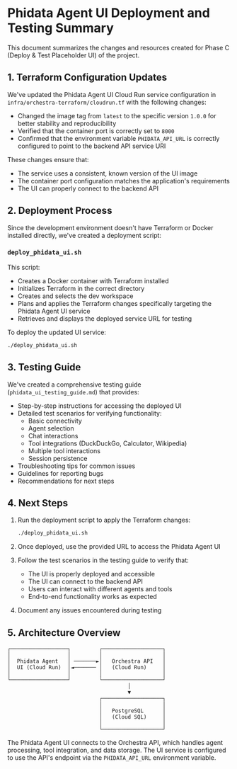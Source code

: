 # Phidata Agent UI Deployment and Testing Summary

This document summarizes the changes and resources created for Phase C (Deploy & Test Placeholder UI) of the project.

## 1. Terraform Configuration Updates

We've updated the Phidata Agent UI Cloud Run service configuration in `infra/orchestra-terraform/cloudrun.tf` with the following changes:

* Changed the image tag from `latest` to the specific version `1.0.0` for better stability and reproducibility
* Verified that the container port is correctly set to `8000`
* Confirmed that the environment variable `PHIDATA_API_URL` is correctly configured to point to the backend API service URI

These changes ensure that:
- The service uses a consistent, known version of the UI image
- The container port configuration matches the application's requirements
- The UI can properly connect to the backend API

## 2. Deployment Process

Since the development environment doesn't have Terraform or Docker installed directly, we've created a deployment script:

### `deploy_phidata_ui.sh`

This script:
- Creates a Docker container with Terraform installed
- Initializes Terraform in the correct directory
- Creates and selects the dev workspace
- Plans and applies the Terraform changes specifically targeting the Phidata Agent UI service
- Retrieves and displays the deployed service URL for testing

To deploy the updated UI service:

```bash
./deploy_phidata_ui.sh
```

## 3. Testing Guide

We've created a comprehensive testing guide (`phidata_ui_testing_guide.md`) that provides:

- Step-by-step instructions for accessing the deployed UI
- Detailed test scenarios for verifying functionality:
  - Basic connectivity
  - Agent selection
  - Chat interactions
  - Tool integrations (DuckDuckGo, Calculator, Wikipedia)
  - Multiple tool interactions
  - Session persistence
- Troubleshooting tips for common issues
- Guidelines for reporting bugs
- Recommendations for next steps

## 4. Next Steps

1. Run the deployment script to apply the Terraform changes:
   ```bash
   ./deploy_phidata_ui.sh
   ```

2. Once deployed, use the provided URL to access the Phidata Agent UI

3. Follow the test scenarios in the testing guide to verify that:
   - The UI is properly deployed and accessible
   - The UI can connect to the backend API
   - Users can interact with different agents and tools
   - End-to-end functionality works as expected

4. Document any issues encountered during testing

## 5. Architecture Overview

```
┌──────────────────┐         ┌───────────────────┐
│                  │         │                   │
│  Phidata Agent   │ ───────►│   Orchestra API   │
│  UI (Cloud Run)  │◄─────── │   (Cloud Run)     │
│                  │         │                   │
└──────────────────┘         └───────────────────┘
                                      │
                                      ▼
                             ┌───────────────────┐
                             │                   │
                             │   PostgreSQL      │
                             │   (Cloud SQL)     │
                             │                   │
                             └───────────────────┘
```

The Phidata Agent UI connects to the Orchestra API, which handles agent processing, tool integration, and data storage. The UI service is configured to use the API's endpoint via the `PHIDATA_API_URL` environment variable.
